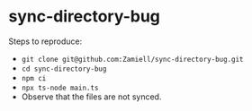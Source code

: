 # sync-directory-bug

Steps to reproduce:

- `git clone git@github.com:Zamiell/sync-directory-bug.git`
- `cd sync-directory-bug`
- `npm ci`
- `npx ts-node main.ts`
- Observe that the files are not synced.
